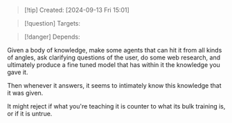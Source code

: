 
>[!tip] Created: [2024-09-13 Fri 15:01]

>[!question] Targets: 

>[!danger] Depends: 

Given a body of knowledge, make some agents that can hit it from all kinds of angles, ask clarifying questions of the user, do some web research, and ultimately produce a fine tuned model that has within it the knowledge you gave it.

Then whenever it answers, it seems to intimately know this knowledge that it was given.

It might reject if what you're teaching it is counter to what its bulk training is, or if it is untrue.